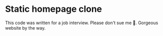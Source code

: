 # Static homepage clone

This code was written for a job interview. Please don't sue me 🥺. Gorgeous website by the way.
